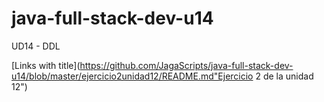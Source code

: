 # java-full-stack-dev-u14
UD14 - DDL

[Links with title](https://github.com/JagaScripts/java-full-stack-dev-u14/blob/master/ejercicio2unidad12/README.md"Ejercicio 2 de la unidad 12")